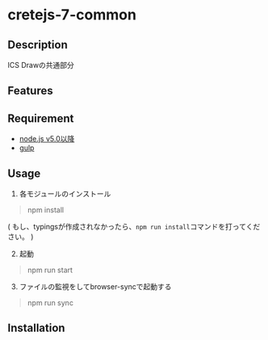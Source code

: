 # cretejs-7-common

## Description
ICS Drawの共通部分

## Features


## Requirement
- [node.js v5.0以降](https://nodejs.org/en/)
- [gulp](http://gulpjs.com/)


## Usage

1. 各モジュールのインストール
>npm install

( もし、typingsが作成されなかったら、```npm run install```コマンドを打ってください。 )

2. 起動
>npm run start

3. ファイルの監視をしてbrowser-syncで起動する
> npm run sync

## Installation